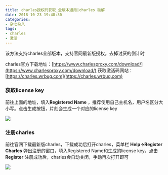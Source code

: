 ```yaml
---
title: charles授权码获取_全版本通用|charles 破解
date: 2018-10-23 19:48:30
categories:
- 杂七杂八
tags: 
- charles
- 激活
---
```


该方法支持charles全部版本，支持官网最新版授权。去掉讨厌的倒计时

<!-- more -->

charles官方下载地址：[https://www.charlesproxy.com/download/](https://www.charlesproxy.com/download/)
获取激活码网站： [https://charles.wrbug.com](https://charles.wrbug.com)

### 获取license key

前往上面的地址，填入**Registered Name** ，推荐使用自己主机名，用户名区分大小写。点击生成按钮，片刻会生成一个对应的license key

![](https://i.loli.net/2018/10/23/5bcf0d964f460.png)

### 注册charles

前往官网下载最新版charles，下载成功后打开charles，菜单栏 **Help->Register Charles** 弹出注册的窗口，填入Registered Name和生成的license key，点击 **Register** 注册成功后，charles会自动关闭，手动再次打开即可

![](https://i.loli.net/2018/10/23/5bcf0ddda7fd5.png)



